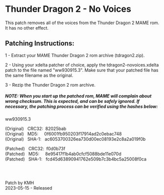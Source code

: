 # **Thunder Dragon 2 - No Voices**

This patch removes all of the voices from the Thunder Dragon 2 MAME rom. It has no other effect.


## Patching Instructions:

1 - Extract your MAME Thunder Dragon 2 rom archive (tdragon2.zip).

2 - Using your xdelta patcher of choice, apply the tdragon2-novoices.xdelta patch to the file named "ww930915.3". Make sure that your patched file has the same filename as the original.

3 - Rezip the Thunder Dragon 2 rom archive.
  
  
##### NOTE: When you start up the patched rom, MAME will complain about wrong checksum. This is expected, and can be safely ignored. If necessary, the patching process can be verified using the hashes below:
  
ww930915.3

(Original) &nbsp; CRC32:&nbsp; 82025bab  
(Original) &nbsp; MD5:  &nbsp; &nbsp;   0f6001fb950203f17914ad2c0ebac748  
(Original) &nbsp; SHA-1: &nbsp; ac6053700326ea730d00ec08193e2c8a2a019f0b  
  
(Patched) &nbsp; CRC32:&nbsp; f0d0b73f  
(Patched) &nbsp; MD5:  &nbsp; &nbsp;   8e95417f1b4ab0cfcf5088bde11e070d  
(Patched) &nbsp;  SHA-1: &nbsp; fcd45d63890941762e509b7c3b4bc5a25008f0ca  

&nbsp;
##

Patch by KMH  
2023-05-15 - Released
